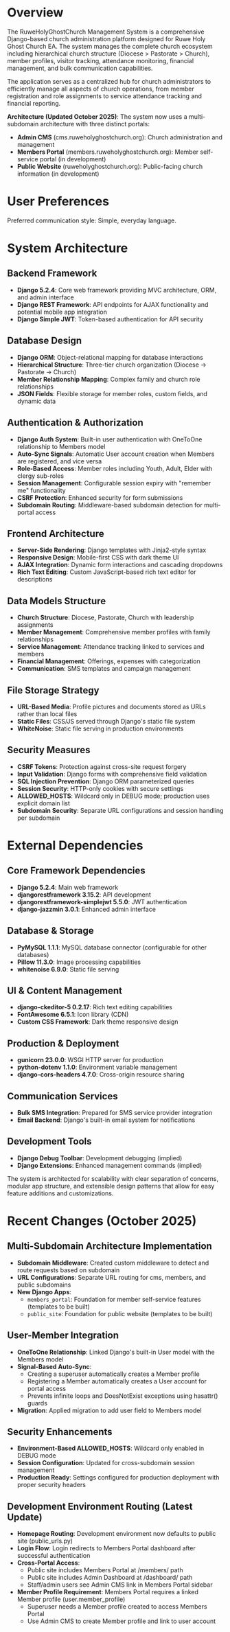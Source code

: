 # Overview

The RuweHolyGhostChurch Management System is a comprehensive Django-based church administration platform designed for Ruwe Holy Ghost Church EA. The system manages the complete church ecosystem including hierarchical church structure (Diocese > Pastorate > Church), member profiles, visitor tracking, attendance monitoring, financial management, and bulk communication capabilities.

The application serves as a centralized hub for church administrators to efficiently manage all aspects of church operations, from member registration and role assignments to service attendance tracking and financial reporting.

**Architecture (Updated October 2025)**: The system now uses a multi-subdomain architecture with three distinct portals:
- **Admin CMS** (cms.ruweholyghostchurch.org): Church administration and management
- **Members Portal** (members.ruweholyghostchurch.org): Member self-service portal (in development)
- **Public Website** (ruweholyghostchurch.org): Public-facing church information (in development)

# User Preferences

Preferred communication style: Simple, everyday language.

# System Architecture

## Backend Framework
- **Django 5.2.4**: Core web framework providing MVC architecture, ORM, and admin interface
- **Django REST Framework**: API endpoints for AJAX functionality and potential mobile app integration
- **Django Simple JWT**: Token-based authentication for API security

## Database Design
- **Django ORM**: Object-relational mapping for database interactions
- **Hierarchical Structure**: Three-tier church organization (Diocese → Pastorate → Church)
- **Member Relationship Mapping**: Complex family and church role relationships
- **JSON Fields**: Flexible storage for member roles, custom fields, and dynamic data

## Authentication & Authorization
- **Django Auth System**: Built-in user authentication with OneToOne relationship to Members model
- **Auto-Sync Signals**: Automatic User account creation when Members are registered, and vice versa
- **Role-Based Access**: Member roles including Youth, Adult, Elder with clergy sub-roles
- **Session Management**: Configurable session expiry with "remember me" functionality
- **CSRF Protection**: Enhanced security for form submissions
- **Subdomain Routing**: Middleware-based subdomain detection for multi-portal access

## Frontend Architecture
- **Server-Side Rendering**: Django templates with Jinja2-style syntax
- **Responsive Design**: Mobile-first CSS with dark theme UI
- **AJAX Integration**: Dynamic form interactions and cascading dropdowns
- **Rich Text Editing**: Custom JavaScript-based rich text editor for descriptions

## Data Models Structure
- **Church Structure**: Diocese, Pastorate, Church with leadership assignments
- **Member Management**: Comprehensive member profiles with family relationships
- **Service Management**: Attendance tracking linked to services and members
- **Financial Management**: Offerings, expenses with categorization
- **Communication**: SMS templates and campaign management

## File Storage Strategy
- **URL-Based Media**: Profile pictures and documents stored as URLs rather than local files
- **Static Files**: CSS/JS served through Django's static file system
- **WhiteNoise**: Static file serving in production environments

## Security Measures
- **CSRF Tokens**: Protection against cross-site request forgery
- **Input Validation**: Django forms with comprehensive field validation
- **SQL Injection Prevention**: Django ORM parameterized queries
- **Session Security**: HTTP-only cookies with secure settings
- **ALLOWED_HOSTS**: Wildcard only in DEBUG mode; production uses explicit domain list
- **Subdomain Security**: Separate URL configurations and session handling per subdomain

# External Dependencies

## Core Framework Dependencies
- **Django 5.2.4**: Main web framework
- **djangorestframework 3.15.2**: API development
- **djangorestframework-simplejwt 5.5.0**: JWT authentication
- **django-jazzmin 3.0.1**: Enhanced admin interface

## Database & Storage
- **PyMySQL 1.1.1**: MySQL database connector (configurable for other databases)
- **Pillow 11.3.0**: Image processing capabilities
- **whitenoise 6.9.0**: Static file serving

## UI & Content Management
- **django-ckeditor-5 0.2.17**: Rich text editing capabilities
- **FontAwesome 6.5.1**: Icon library (CDN)
- **Custom CSS Framework**: Dark theme responsive design

## Production & Deployment
- **gunicorn 23.0.0**: WSGI HTTP server for production
- **python-dotenv 1.1.0**: Environment variable management
- **django-cors-headers 4.7.0**: Cross-origin resource sharing

## Communication Services
- **Bulk SMS Integration**: Prepared for SMS service provider integration
- **Email Backend**: Django's built-in email system for notifications

## Development Tools
- **Django Debug Toolbar**: Development debugging (implied)
- **Django Extensions**: Enhanced management commands (implied)

The system is architected for scalability with clear separation of concerns, modular app structure, and extensible design patterns that allow for easy feature additions and customizations.

# Recent Changes (October 2025)

## Multi-Subdomain Architecture Implementation
- **Subdomain Middleware**: Created custom middleware to detect and route requests based on subdomain
- **URL Configurations**: Separate URL routing for cms, members, and public subdomains
- **New Django Apps**: 
  - `members_portal`: Foundation for member self-service features (templates to be built)
  - `public_site`: Foundation for public website (templates to be built)

## User-Member Integration
- **OneToOne Relationship**: Linked Django's built-in User model with the Members model
- **Signal-Based Auto-Sync**: 
  - Creating a superuser automatically creates a Member profile
  - Registering a Member automatically creates a User account for portal access
  - Prevents infinite loops and DoesNotExist exceptions using hasattr() guards
- **Migration**: Applied migration to add user field to Members model

## Security Enhancements
- **Environment-Based ALLOWED_HOSTS**: Wildcard only enabled in DEBUG mode
- **Session Configuration**: Updated for cross-subdomain session management
- **Production Ready**: Settings configured for production deployment with proper security headers

## Development Environment Routing (Latest Update)
- **Homepage Routing**: Development environment now defaults to public site (public_urls.py)
- **Login Flow**: Login redirects to Members Portal dashboard after successful authentication
- **Cross-Portal Access**: 
  - Public site includes Members Portal at /members/ path
  - Public site includes Admin Dashboard at /dashboard/ path  
  - Staff/admin users see Admin CMS link in Members Portal sidebar
- **Member Profile Requirement**: Members Portal requires a linked Member profile (user.member_profile)
  - Superuser needs a Member profile created to access Members Portal
  - Use Admin CMS to create Member profile and link to user account